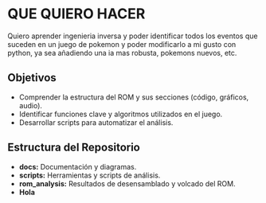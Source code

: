 # **QUE QUIERO HACER**

Quiero aprender ingenieria inversa y poder identificar todos los eventos que suceden en un juego de pokemon y poder modificarlo a mi gusto con python,
ya sea añadiendo una ia mas robusta, pokemons nuevos, etc.

## Objetivos

- Comprender la estructura del ROM y sus secciones (código, gráficos, audio).
- Identificar funciones clave y algoritmos utilizados en el juego.
- Desarrollar scripts para automatizar el análisis.

## Estructura del Repositorio

- **docs:** Documentación y diagramas.
- **scripts:** Herramientas y scripts de análisis.
- **rom_analysis:** Resultados de desensamblado y volcado del ROM.
- **Hola**
